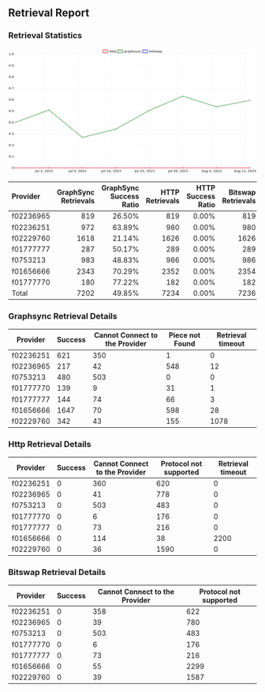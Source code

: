 ## Retrieval Report
### Retrieval Statistics
<img src="https://raw.githubusercontent.com/data-preservation-programs/filplus-checker-assets/main/filecoin-project/filecoin-plus-large-datasets/issues/1052/1692161810189.png"/>

| Provider  | GraphSync Retrievals | GraphSync Success Ratio | HTTP Retrievals | HTTP Success Ratio | Bitswap Retrievals | Bitswap Success Ratio |
| :-------- | -------------------: | ----------------------: | --------------: | -----------------: | -----------------: | --------------------: |
| f02236965 |                  819 |                  26.50% |             819 |              0.00% |                819 |                 0.00% |
| f02236251 |                  972 |                  63.89% |             980 |              0.00% |                980 |                 0.00% |
| f02229760 |                 1618 |                  21.14% |            1626 |              0.00% |               1626 |                 0.00% |
| f01777777 |                  287 |                  50.17% |             289 |              0.00% |                289 |                 0.00% |
| f0753213  |                  983 |                  48.83% |             986 |              0.00% |                986 |                 0.00% |
| f01656666 |                 2343 |                  70.29% |            2352 |              0.00% |               2354 |                 0.00% |
| f01777770 |                  180 |                  77.22% |             182 |              0.00% |                182 |                 0.00% |
| Total     |                 7202 |                  49.85% |            7234 |              0.00% |               7236 |                 0.00% |

### Graphsync Retrieval Details
| Provider  | Success | Cannot Connect to the Provider | Piece not Found | Retrieval timeout |
| --------- | ------- | ------------------------------ | --------------- | ----------------- |
| f02236251 | 621     | 350                            | 1               | 0                 |
| f02236965 | 217     | 42                             | 548             | 12                |
| f0753213  | 480     | 503                            | 0               | 0                 |
| f01777770 | 139     | 9                              | 31              | 1                 |
| f01777777 | 144     | 74                             | 66              | 3                 |
| f01656666 | 1647    | 70                             | 598             | 28                |
| f02229760 | 342     | 43                             | 155             | 1078              |

### Http Retrieval Details
| Provider  | Success | Cannot Connect to the Provider | Protocol not supported | Retrieval timeout |
| --------- | ------- | ------------------------------ | ---------------------- | ----------------- |
| f02236251 | 0       | 360                            | 620                    | 0                 |
| f02236965 | 0       | 41                             | 778                    | 0                 |
| f0753213  | 0       | 503                            | 483                    | 0                 |
| f01777770 | 0       | 6                              | 176                    | 0                 |
| f01777777 | 0       | 73                             | 216                    | 0                 |
| f01656666 | 0       | 114                            | 38                     | 2200              |
| f02229760 | 0       | 36                             | 1590                   | 0                 |

### Bitswap Retrieval Details
| Provider  | Success | Cannot Connect to the Provider | Protocol not supported |
| --------- | ------- | ------------------------------ | ---------------------- |
| f02236251 | 0       | 358                            | 622                    |
| f02236965 | 0       | 39                             | 780                    |
| f0753213  | 0       | 503                            | 483                    |
| f01777770 | 0       | 6                              | 176                    |
| f01777777 | 0       | 73                             | 216                    |
| f01656666 | 0       | 55                             | 2299                   |
| f02229760 | 0       | 39                             | 1587                   |

